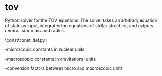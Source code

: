 tov
===

Python solver for the TOV equations. The solver takes an arbitrary equation of state as input, integrates the
equations of stellar structure, and outputs neutron star mass and radius. 

\const\const_def.py : 

-microscopic constants in nuclear units

-macroscopic constants in gravitational units  

-conversion factors between micro and macroscopic units
